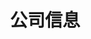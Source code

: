 ---
title: "公司信息"
draft: false
# page title background image
# bg_image: "images/backgrounds/page-title.jpg"
# meta description
description : ""
pagenumber: "4-1"
---